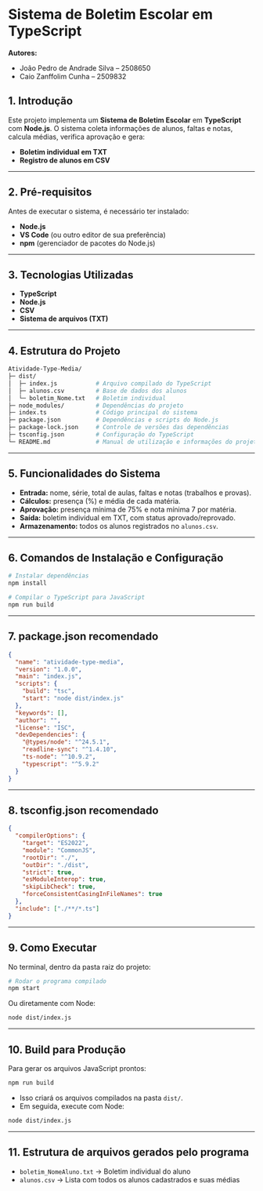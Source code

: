 # Sistema de Boletim Escolar em TypeScript

**Autores:**

* João Pedro de Andrade Silva – 2508650
* Caio Zanffolim Cunha – 2509832

## 1. Introdução

Este projeto implementa um **Sistema de Boletim Escolar** em **TypeScript** com **Node.js**.
O sistema coleta informações de alunos, faltas e notas, calcula médias, verifica aprovação e gera:

* **Boletim individual em TXT**
* **Registro de alunos em CSV**

---

## 2. Pré-requisitos

Antes de executar o sistema, é necessário ter instalado:

* **Node.js**
* **VS Code** (ou outro editor de sua preferência)
* **npm** (gerenciador de pacotes do Node.js)

---

## 3. Tecnologias Utilizadas

* **TypeScript**
* **Node.js**
* **CSV**
* **Sistema de arquivos (TXT)**

---

## 4. Estrutura do Projeto

```bash
Atividade-Type-Media/
├─ dist/
│  ├─ index.js           # Arquivo compilado do TypeScript
│  ├─ alunos.csv         # Base de dados dos alunos
│  └─ boletim_Nome.txt   # Boletim individual
├─ node_modules/         # Dependências do projeto
├─ index.ts              # Código principal do sistema
├─ package.json          # Dependências e scripts do Node.js
├─ package-lock.json     # Controle de versões das dependências
├─ tsconfig.json         # Configuração do TypeScript
└─ README.md             # Manual de utilização e informações do projeto
````

---

## 5. Funcionalidades do Sistema

* **Entrada:** nome, série, total de aulas, faltas e notas (trabalhos e provas).
* **Cálculos:** presença (%) e média de cada matéria.
* **Aprovação:** presença mínima de 75% e nota mínima 7 por matéria.
* **Saída:** boletim individual em TXT, com status aprovado/reprovado.
* **Armazenamento:** todos os alunos registrados no `alunos.csv`.

---

## 6. Comandos de Instalação e Configuração

```bash
# Instalar dependências
npm install

# Compilar o TypeScript para JavaScript
npm run build
```

---

## 7. package.json recomendado

```json
{
  "name": "atividade-type-media",
  "version": "1.0.0",
  "main": "index.js",
  "scripts": {
    "build": "tsc",
    "start": "node dist/index.js"
  },
  "keywords": [],
  "author": "",
  "license": "ISC",
  "devDependencies": {
    "@types/node": "^24.5.1",
    "readline-sync": "^1.4.10",
    "ts-node": "^10.9.2",
    "typescript": "^5.9.2"
  }
}
```

---

## 8. tsconfig.json recomendado

```json
{
  "compilerOptions": {
    "target": "ES2022",
    "module": "CommonJS",
    "rootDir": "./",
    "outDir": "./dist",
    "strict": true,
    "esModuleInterop": true,
    "skipLibCheck": true,
    "forceConsistentCasingInFileNames": true
  },
  "include": ["./**/*.ts"]
}
```

---

## 9. Como Executar

No terminal, dentro da pasta raiz do projeto:

```bash
# Rodar o programa compilado
npm start
```

Ou diretamente com Node:

```bash
node dist/index.js
```

---

## 10. Build para Produção

Para gerar os arquivos JavaScript prontos:

```bash
npm run build
```

* Isso criará os arquivos compilados na pasta `dist/`.
* Em seguida, execute com Node:

```bash
node dist/index.js
```

---

## 11. Estrutura de arquivos gerados pelo programa

* `boletim_NomeAluno.txt` → Boletim individual do aluno
* `alunos.csv` → Lista com todos os alunos cadastrados e suas médias


